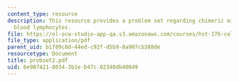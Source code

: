 ```yaml
---
content_type: resource
description: This resource provides a problem set regarding chimeric mice and peripheral
  blood lymphocytes.
file: https://ol-ocw-studio-app-qa.s3.amazonaws.com/courses/hst-176-cellular-and-molecular-immunology-fall-2005/6e98742180343b1eb47c02340db40849_probset2.pdf
file_type: application/pdf
parent_uid: b1f89c8d-44ed-c92f-d5b9-8a907cb388de
resourcetype: Document
title: probset2.pdf
uid: 6e987421-8034-3b1e-b47c-02340db40849
---
```

